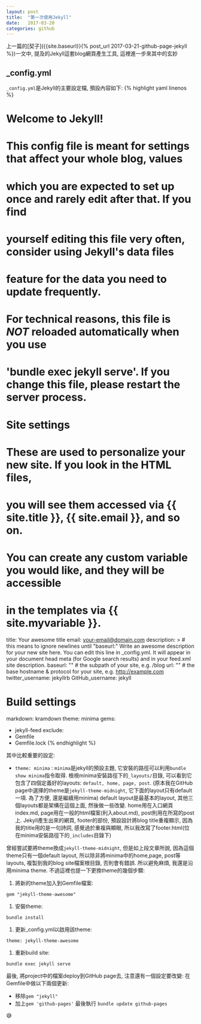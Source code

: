 ```yaml
---
layout: post
title:  "第一次使用Jekyll"
date:   2017-03-20
categories: github
---
```

上一篇的[契子]({{site.baseurl}}{% post_url 2017-03-21-github-page-jekyll %})一文中, 提及的Jekyll這套blog網頁產生工具, 這裡進一步來其中的玄妙

## _config.yml

`_config.yml`是Jekyll的主要設定檔, 預設內容如下:
{% highlight yaml linenos %}
# Welcome to Jekyll!
#
# This config file is meant for settings that affect your whole blog, values
# which you are expected to set up once and rarely edit after that. If you find
# yourself editing this file very often, consider using Jekyll's data files
# feature for the data you need to update frequently.
#
# For technical reasons, this file is *NOT* reloaded automatically when you use
# 'bundle exec jekyll serve'. If you change this file, please restart the server process.

# Site settings
# These are used to personalize your new site. If you look in the HTML files,
# you will see them accessed via {{ site.title }}, {{ site.email }}, and so on.
# You can create any custom variable you would like, and they will be accessible
# in the templates via {{ site.myvariable }}.
title: Your awesome title
email: your-email@domain.com
description: > # this means to ignore newlines until "baseurl:"
  Write an awesome description for your new site here. You can edit this
  line in _config.yml. It will appear in your document head meta (for
  Google search results) and in your feed.xml site description.
baseurl: "" # the subpath of your site, e.g. /blog
url: "" # the base hostname & protocol for your site, e.g. http://example.com
twitter_username: jekyllrb
GitHub_username:  jekyll

# Build settings
markdown: kramdown
theme: minima
gems:
  - jekyll-feed
exclude:
  - Gemfile
  - Gemfile.lock
{% endhighlight %}

其中比較重要的設定:
- `theme: minima` : `minima`是jekyll的預設主題, 它安裝的路徑可以利用`bundle show minima`指令取得. 
檢視minima安裝路徑下的`_layouts/`目錄, 可以看到它包含了四個定義好的layouts: `default, home, page, post`. 
(原本我在GitHub page中選擇的theme是`jekyll-theme-midnight`, 它下面的layout只有default一項. 為了方便, 還是繼續用minima)
default layout是最基本的layout, 其他三個layouts都是架構在這個上面, 然後做一些改變. 
home用在入口網頁index.md, page用在一般的html檔案(利入about.md), post則用在所寫的post上.
Jekyll產生出來的網頁, footer的部份, 預設設計將blog title重複顯示, 因為我的title用的是一句詩詞, 
感覺過於重複與顯眼, 所以我改寫了footer.html(位在minima安裝路徑下的`_includes`目錄下)

曾經嘗試要將theme換成`jekyll-theme-midnight`, 但是如上段文章所說, 因為這個theme只有一個default layout, 
所以除非將minima中的home,page, post等layouts, 複製到我的blog site檔案根目錄, 否則會有錯誤. 所以避免麻煩,
我還是沿用minima theme. 不過這裡也提一下更換theme的幾個步驟:
1. 將新的theme加入到Gemfile檔案:
```
gem "jekyll-theme-awesome"
```
1. 安裝theme:
```
bundle install
```
1. 更新_config.yml以啟用該theme:
```
theme: jekyll-theme-awesome
```
1. 重新build site:
```
bundle exec jekyll serve
```

最後, 將project中的檔案deploy到GitHub page去, 注意還有一個設定要改變: 在Gemfile中做以下兩個更新:
- 移除`gem "jekyll"`
- 加上`gem 'github-pages'`
最後執行 `bundle update github-pages`


:sweat_smile:


